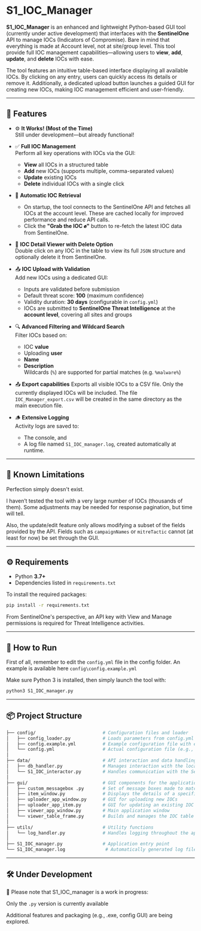 # S1_IOC_Manager

**S1_IOC_Manager** is an enhanced and lightweight Python-based GUI tool (currently under active development) that interfaces with the **SentinelOne** API to manage IOCs (Indicators of Compromise). Bare in mind that everything is made at Account level, not at site/group level.
This tool provide full IOC management capabilities—allowing users to **view**, **add**, **update**, and **delete** IOCs with ease.

The tool features an intuitive table-based interface displaying all available IOCs. By clicking on any entry, users can quickly access its details or remove it. Additionally, a dedicated upload button launches a guided GUI for creating new IOCs, making IOC management efficient and user-friendly.

---

## 🚀 Features

- ⚙️ **It Works! (Most of the Time)**  
  Still under development—but already functional!

- ✅ **Full IOC Management**  
  Perform all key operations with IOCs via the GUI:
  - **View** all IOCs in a structured table
  - **Add** new IOCs (supports multiple, comma-separated values)
  - **Update** existing IOCs
  - **Delete** individual IOCs with a single click

- 🔌 **Automatic IOC Retrieval**  
  - On startup, the tool connects to the SentinelOne API and fetches all IOCs at the account level. These are cached locally for improved performance and reduce API calls.
  - Click the **"Grab the IOC ✊"** button to re-fetch the latest IOC data from SentinelOne.

- 🧐 **IOC Detail Viewer with Delete Option**  
  Double click on any IOC in the table to view its full `JSON` structure and optionally delete it from SentinelOne.

- 📤 **IOC Upload with Validation**  
  Add new IOCs using a dedicated GUI:
  - Inputs are validated before submission
  - Default threat score: **100** (maximum confidence)
  - Validity duration: **30 days** (configurable in `config.yml`)
  - IOCs are submitted to **SentinelOne Threat Intelligence** at the **account level**, covering all sites and groups

- 🔍 **Advanced Filtering and Wildcard Search**  
  Filter IOCs based on:
  - IOC **value**
  - Uploading **user**
  - **Name**
  - **Description**  
  Wildcards (`%`) are supported for partial matches (e.g. `%malware%`)

- 📤 **Export capabilities**
  Exports all visible IOCs to a CSV file. Only the currently displayed IOCs will be included. The file `IOC_Manager_export.csv` will be created in the same directory as the main execution file.

- 🪵 **Extensive Logging**  
  Activity logs are saved to:
  - The console, and  
  - A log file named `S1_IOC_manager.log`, created automatically at runtime.

---

## 🚧 Known Limitations

Perfection simply doesn't exist.

I haven’t tested the tool with a very large number of IOCs (thousands of them). Some adjustments may be needed for response pagination, but time will tell.

Also, the update/edit feature only allows modifying a subset of the fields provided by the API. Fields such as `campaignNames` or `mitreTactic` cannot (at least for now) be set through the GUI.

---

## ⚙️ Requirements

- Python **3.7+**
- Dependencies listed in `requirements.txt`

To install the required packages:

```bash
pip install -r requirements.txt
```

From SentinelOne's perspective, an API key with View and Manage permissions is required for Threat Intelligence activities.

---

## 🧪 How to Run

First of all, remember to edit the `config.yml` file in the config folder. An example is available here `config\config.example.yml`

Make sure Python 3 is installed, then simply launch the tool with:

```bash
python3 S1_IOC_manager.py
```

---

## 📦 Project Structure

```bash
├── config/                         # Configuration files and loader
│   ├── config_loader.py            # Loads parameters from config.yml and makes them accessible throughout the app
│   ├── config.example.yml          # Example configuration file with expected parameters (e.g., API key)
│   └── config.yml                  # Actual configuration file (e.g., API key, defaults)
│
├── data/                           # API interaction and data handling
│   ├── db_handler.py               # Manages interaction with the local SQLite database storing IOCs
│   └── S1_IOC_interactor.py        # Handles communication with the SentinelOne API (download/upload)
│
├── gui/                            # GUI components for the application
│   ├── custom_messagebox .py       # Set of message boxes made to match the general UI
│   ├── item_window.py              # Displays the details of a specific IOC
│   ├── uploader_app_window.py      # GUI for uploading new IOCs
│   ├── uploader_app_item.py        # GUI for updating an existing IOC
│   ├── viewer_app_window.py        # Main application window
│   └── viewer_table_frame.py       # Builds and manages the IOC table view
│
├── utils/                          # Utility functions
│   └── log_handler.py              # Handles logging throughout the app
│
├── S1_IOC_manager.py               # Application entry point
└── S1_IOC_manager.log               # Automatically generated log file
```

---

## 🛠 Under Development
🚧 Please note that S1_IOC_manager is a work in progress:

Only the `.py` version is currently available

Additional features and packaging (e.g., .exe, config GUI) are being explored.


